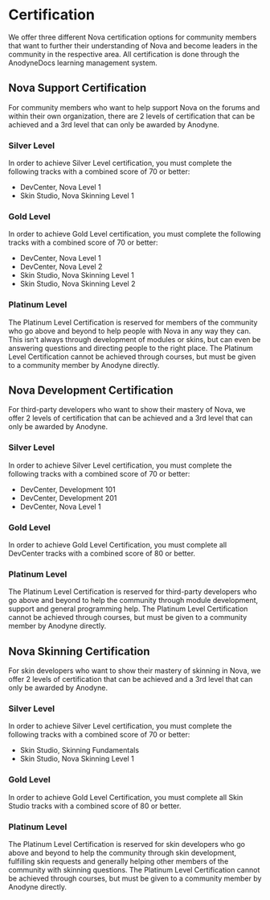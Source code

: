 # Certification

We offer three different Nova certification options for community members that want to further their understanding of Nova and become leaders in the community in the respective area. All certification is done through the AnodyneDocs learning management system.

## Nova Support Certification

For community members who want to help support Nova on the forums and within their own organization, there are 2 levels of certification that can be achieved and a 3rd level that can only be awarded by Anodyne.

### Silver Level

In order to achieve Silver Level certification, you must complete the following tracks with a combined score of 70 or better:

- DevCenter, Nova Level 1
- Skin Studio, Nova Skinning Level 1

### Gold Level

In order to achieve Gold Level certification, you must complete the following tracks with a combined score of 70 or better:

- DevCenter, Nova Level 1
- DevCenter, Nova Level 2
- Skin Studio, Nova Skinning Level 1
- Skin Studio, Nova Skinning Level 2

### Platinum Level

The Platinum Level Certification is reserved for members of the community who go above and beyond to help people with Nova in any way they can. This isn't always through development of modules or skins, but can even be answering questions and directing people to the right place. The Platinum Level Certification cannot be achieved through courses, but must be given to a community member by Anodyne directly.

## Nova Development Certification

For third-party developers who want to show their mastery of Nova, we offer 2 levels of certification that can be achieved and a 3rd level that can only be awarded by Anodyne.

### Silver Level

In order to achieve Silver Level certification, you must complete the following tracks with a combined score of 70 or better:

- DevCenter, Development 101
- DevCenter, Development 201
- DevCenter, Nova Level 1

### Gold Level

In order to achieve Gold Level Certification, you must complete all DevCenter tracks with a combined score of 80 or better.

### Platinum Level

The Platinum Level Certification is reserved for third-party developers who go above and beyond to help the community through module development, support and general programming help. The Platinum Level Certification cannot be achieved through courses, but must be given to a community member by Anodyne directly.

## Nova Skinning Certification

For skin developers who want to show their mastery of skinning in Nova, we offer 2 levels of certification that can be achieved and a 3rd level that can only be awarded by Anodyne.

### Silver Level

In order to achieve Silver Level certification, you must complete the following tracks with a combined score of 70 or better:

- Skin Studio, Skinning Fundamentals
- Skin Studio, Nova Skinning Level 1

### Gold Level

In order to achieve Gold Level Certification, you must complete all Skin Studio tracks with a combined score of 80 or better.

### Platinum Level

The Platinum Level Certification is reserved for skin developers who go above and beyond to help the community through skin development, fulfilling skin requests and generally helping other members of the community with skinning questions. The Platinum Level Certification cannot be achieved through courses, but must be given to a community member by Anodyne directly.